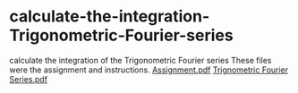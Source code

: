 # calculate-the-integration-Trigonometric-Fourier-series
calculate the integration of the Trigonometric Fourier series
These files were the assignment and instructions.
[Assignment.pdf](https://github.com/user-attachments/files/18734176/Assignment.pdf)
[Trignometric Fourier Series.pdf](https://github.com/user-attachments/files/18734177/Trignometric.Fourier.Series.pdf)
